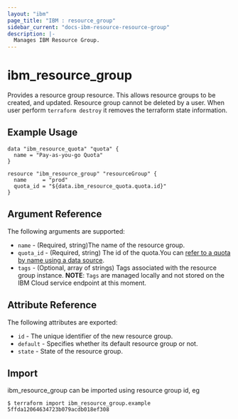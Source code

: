 ```yaml
---
layout: "ibm"
page_title: "IBM : resource_group"
sidebar_current: "docs-ibm-resource-resource-group"
description: |-
  Manages IBM Resource Group.
---
```


# ibm\_resource_group

Provides a resource group resource. This allows resource groups to be created, and updated. Resource group cannot be deleted by a user. When user perform `terraform destroy` it removes the terraform state information.

## Example Usage

```hcl
data "ibm_resource_quota" "quota" {
  name = "Pay-as-you-go Quota"
}

resource "ibm_resource_group" "resourceGroup" {
  name     = "prod"
  quota_id = "${data.ibm_resource_quota.quota.id}"
}

```

## Argument Reference

The following arguments are supported:

* `name` - (Required, string)The name of the resource group.
* `quota_id` - (Required, string) The id of the quota.You can [refer to a quota by name using a data source](../d/resource_quota.html).
* `tags` - (Optional, array of strings) Tags associated with the resource group instance.
  **NOTE**: `Tags` are managed locally and not stored on the IBM Cloud service endpoint at this moment.

## Attribute Reference

The following attributes are exported:

* `id` - The unique identifier of the new resource group.
* `default` - Specifies whether its default resource group or not.
* `state` - State of the resource group.


## Import

ibm_resource_group can be imported using resource group id, eg

```
$ terraform import ibm_resource_group.example 5ffda12064634723b079acdb018ef308
```